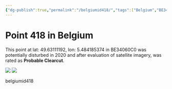 ```yaml
---
{"dg-publish":true,"permalink":"/belgiumid418/","tags":["Belgium","BE34060C0","Wallonie","lossyear2020"]}
---
```



# Point 418 in Belgium

This point at lat: 49.63111192, lon: 5.484185374 in BE34060C0 was potentially disturbed in 2020 and after evaluation of satellite imagery, was rated as **Probable Clearcut**.

<div class='juxtapose' data-showcredits='false'>
<img src='https://baserow-backend-production20240528124524339000000001.s3.amazonaws.com/user_files/4aOgHjpGVwRzrXCuW4ypt3eFCXHPJq8W_0ca5f4fe7bd7ed2fd7775b29d2241a709391e0dec134f8bca321610d8e7af829.png' data-label='September 2019' />
<img src='https://baserow-backend-production20240528124524339000000001.s3.amazonaws.com/user_files/KLFB26rCHv0ZwiIKVckeRd9Kg12V5W7i_5116fc6ce6d198553c23045f946ef4a02a46767a533a40c3c2b17d3e1d4f4f82.png' data-label='May 2020' />
</div>

belgiumid418